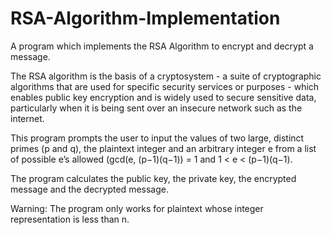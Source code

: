 # RSA-Algorithm-Implementation
A program which implements the RSA Algorithm to encrypt and decrypt a message.

The RSA algorithm is the basis of a cryptosystem - a suite of cryptographic algorithms that are used for specific security services or purposes - which enables public key encryption and is widely used to secure sensitive data, particularly when it is being sent over an insecure network such as the internet.

This program prompts the user to input the values of two large, distinct primes (p and q), the plaintext integer and an arbitrary integer e from a list of possible e’s allowed (gcd(e, (p−1)(q−1)) = 1 and 1 < e < (p−1)(q−1). 

The program calculates the public key, the private key, the encrypted message and the decrypted message.

Warning: The program only works for plaintext  whose integer representation is less than n.
